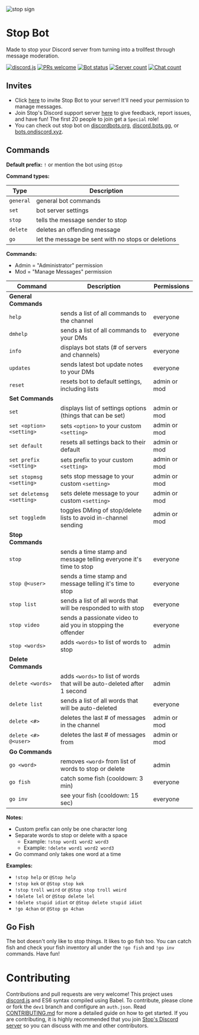 ![stop sign](https://raw.githubusercontent.com/brendacs/stop-bot/master/images/stop-banner-center.png)

# Stop Bot

Made to stop your Discord server from turning into a trollfest through message moderation.

[![discord.js](https://img.shields.io/badge/discord-js-blue.svg)](https://github.com/hydrabolt/discord.js/)
[![PRs welcome](https://img.shields.io/badge/pull%20requests-yes-brightgreen.svg)](https://github.com/brendacs/stop-bot/pulls)
[![Bot status](https://discordbots.org/api/widget/status/340404757648769025.svg)](https://discordbots.org/bot/340404757648769025)
[![Server count](https://discordbots.org/api/widget/servers/340404757648769025.svg)](https://discordbots.org/bot/340404757648769025)
[![Chat count](https://img.shields.io/discord/343657694793826304.svg)](https://discord.gg/FXCe7bX)

## Invites

* Click [here](https://discordapp.com/oauth2/authorize?&client_id=340404757648769025&scope=bot&permissions=75776) to invite Stop Bot to your server! It'll need your permission to manage messages.
* Join Stop's Discord support server [here](https://discord.gg/HwkMkKh) to give feedback, report issues, and have fun! The first 20 people to join get a `Special` role!
* You can check out stop bot on [discordbots.org](https://discordbots.org/bot/340404757648769025), [discord.bots.gg](https://discord.bots.gg/bots/340404757648769025), or [bots.ondiscord.xyz](https://bots.ondiscord.xyz/bots/340404757648769025).

## Commands

**Default prefix:** `!` or mention the bot using `@Stop`

**Command types:**

|Type|Description|
|---|---|
|`general`|general bot commands|
|`set`|bot server settings|
|`stop`|tells the message sender to stop|
|`delete`|deletes an offending message|
|`go`|let the message be sent with no stops or deletions|

**Commands:**

* Admin = "Administrator" permission
* Mod = "Manage Messages" permission

|Command|Description|Permissions|
|---|---|--|
|**General Commands**|||
|`help`|sends a list of all commands to the channel|everyone|
|`dmhelp`|sends a list of all commands to your DMs|everyone|
|`info`|displays bot stats (# of servers and channels)|everyone|
|`updates`|sends latest bot update notes to your DMs|everyone|
|`reset`|resets bot to default settings, including lists|admin or mod|
|**Set Commands**|||
|`set`|displays list of settings options (things that can be set)|admin or mod|
|`set <option> <setting>`|sets `<option>` to your custom `<setting>`|admin or mod|
|`set default`|resets all settings back to their default|admin or mod|
|`set prefix <setting>`|sets prefix to your custom `<setting>`|admin or mod|
|`set stopmsg <setting>`|sets stop message to your custom `<setting>`|admin or mod|
|`set deletemsg <setting>`|sets delete message to your custom `<setting>`|admin or mod|
|`set toggledm`|toggles DMing of stop/delete lists to avoid in-channel sending|admin or mod|
|**Stop Commands**|||
|`stop`|sends a time stamp and message telling everyone it's time to stop|everyone|
|`stop @<user>`|sends a time stamp and message telling <user> it's time to stop|everyone|
|`stop list`|sends a list of all words that will be responded to with stop|everyone|
|`stop video`|sends a passionate video to aid you in stopping the offender|everyone|
|`stop <words>`|adds `<words>` to list of words to stop|admin|
|**Delete Commands**|||
|`delete <words>`|adds `<words>` to list of words that will be auto-deleted after 1 second|admin|
|`delete list`|sends a list of all words that will be auto-deleted|everyone|
|`delete <#>`|deletes the last # of messages in the channel|admin or mod|
|`delete <#> @<user>`|deletes the last # of messages from <user>|admin or mod|
|**Go Commands**|||
|`go <word>`|removes `<word>` from list of words to stop or delete|admin|
|`go fish`|catch some fish (cooldown: 3 min)|everyone|
|`go inv`|see your fish (cooldown: 15 sec)|everyone|

**Notes:**

* Custom prefix can only be one character long
* Separate words to stop or delete with a space
  * Example: `!stop word1 word2 word3`
  * Example: `!delete word1 word2 word3`
* Go command only takes one word at a time

**Examples:**

* `!stop help` or `@Stop help`
* `!stop kek` or `@Stop stop kek`
* `!stop troll weird` or `@Stop stop troll weird`
* `!delete lel` or `@Stop delete lel`
* `!delete stupid idiot` or `@Stop delete stupid idiot`
* `!go 4chan` or `@Stop go 4chan`

## Go Fish

The bot doesn't only like to stop things. It likes to go fish too. You can catch fish and check your fish inventory all under the `!go fish` and `!go inv` commands. Have fun!

# Contributing

Contributions and pull requests are very welcome! This project uses [discord.js](https://github.com/hydrabolt/discord.js/) and ES6 syntax compiled using Babel. To contribute, please clone or fork the `dev1` branch and configure an `auth.json`. Read [CONTRIBUTING.md](CONTRIBUTING.md) for more a detailed guide on how to get started. If you are contributing, it is highly recommended that you join [Stop's Discord server](https://discord.gg/HwkMkKh) so you can discuss with me and other contributors.
